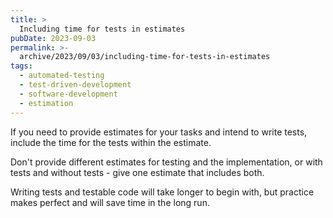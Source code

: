 ```yaml
---
title: >
  Including time for tests in estimates
pubDate: 2023-09-03
permalink: >-
  archive/2023/09/03/including-time-for-tests-in-estimates
tags:
  - automated-testing
  - test-driven-development
  - software-development
  - estimation
---
```


If you need to provide estimates for your tasks and intend to write tests, include the time for the tests within the estimate.

Don't provide different estimates for testing and the implementation, or with tests and without tests - give one estimate that includes both.

Writing tests and testable code will take longer to begin with, but practice makes perfect and will save time in the long run.
